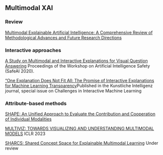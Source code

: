 
## Multimodal XAI

### Review

[Multimodal Explainable Artificial Intelligence: A Comprehensive Review of Methodological Advances and Future Research Directions](https://arxiv.org/pdf/2306.05731.pdf)
### Interactive approaches

[A Study on Multimodal and Interactive Explanations for Visual Question Answering](https://arxiv.org/abs/2003.00431) Proceedings of the Workshop on Artificial Intelligence Safety (SafeAI 2020).

[“One Explanation Does Not Fit All: The Promise of Interactive Explanations for Machine Learning Transparency](https://arxiv.org/abs/2001.09734#:~:text=27%20Jan%202020%5D-,One%20Explanation%20Does%20Not%20Fit%20All%3A%20The%20Promise%20of,Explanations%20for%20Machine%20Learning%20Transparency&text=The%20need%20for%20transparency%20of,increasing%20proliferation%20in%20the%20industry.)Published in the Kunstliche Intelligenz journal, special issue on Challenges in Interactive Machine Learning

### Attribute-based methods

[SHAPE: An Unified Approach to Evaluate the Contribution and Cooperation of Individual Modalities](https://arxiv.org/pdf/2205.00302.pdf)

[MULTIVIZ: TOWARDS VISUALIZING AND UNDERSTANDING MULTIMODAL MODELS](https://openreview.net/pdf?id=i2_TvOFmEml)  ICLR 2023

[SHARCS: Shared Concept Space for Explainable Multimodal Learning](https://arxiv.org/pdf/2307.00316.pdf) Under review
